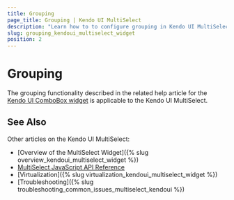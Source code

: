 ```yaml
---
title: Grouping
page_title: Grouping | Kendo UI MultiSelect
description: "Learn how to to configure grouping in Kendo UI MultiSelect, DropDownList, ComboBox, and AutoComplete widgets."
slug: grouping_kendoui_multiselect_widget
position: 2
---
```


# Grouping

The grouping functionality described in the related help article for the [Kendo UI ComboBox widget](/web/combobox/grouping) is applicable to the Kendo UI MultiSelect.

## See Also

Other articles on the Kendo UI MultiSelect:

* [Overview of the MultiSelect Widget]({% slug overview_kendoui_multiselect_widget %})
* [MultiSelect JavaScript API Reference](/api/javascript/ui/multiselect)
* [Virtualization]({% slug virtualization_kendoui_multiselect_widget %})
* [Troubleshooting]({% slug troubleshooting_common_issues_multiselect_kendoui %})
